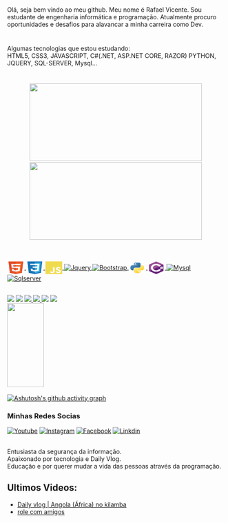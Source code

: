 
### 

Olá, seja bem vindo ao meu github. Meu nome é Rafael Vicente. Sou estudante de engenharia informática e programação. Atualmente procuro oportunidades e desafios para alavancar a minha carreira como Dev.
#
Algumas tecnologias que estou estudando:
</br>
HTML5, CSS3, JAVASCRIPT, C#(.NET, ASP.NET CORE, RAZOR) PYTHON, JQUERY, SQL-SERVER, Mysql...
#
<div align="center">
  <a href="https://github.com/RafaelVicen">

  <img width="400" height="180em" src="https://github-readme-stats.vercel.app/api?username=RafaelVicen&show_icons=true&theme=dark#gh-dark-mode-only"/>
  <img width="400" height="180em" src="https://github-readme-stats.vercel.app/api/top-langs/?username=RafaelVicen&layout=compact&langs_count=16&theme=dark"/>
</div>

  ##

<div style="display: inline_block"><br>
  <img align="center" alt="HTML" height="30" width="40" src="https://raw.githubusercontent.com/devicons/devicon/master/icons/html5/html5-original.svg">
  <img align="center" alt="CSS" height="30" width="40" src="https://raw.githubusercontent.com/devicons/devicon/master/icons/css3/css3-original.svg">
  <img align="center" alt="Js" height="30" width="40" src="https://raw.githubusercontent.com/devicons/devicon/master/icons/javascript/javascript-plain.svg">

  <img align="center" alt="Jquery" height="30" width="40" src="https://cdn.jsdelivr.net/gh/devicons/devicon/icons/jquery/jquery-plain-wordmark.svg" />
  <img align="center" alt="Bootstrap" height="30" width="40" src="https://cdn.jsdelivr.net/gh/devicons/devicon/icons/bootstrap/bootstrap-original.svg" />

  <img align="center" alt="Python" height="30" width="40" src="https://raw.githubusercontent.com/devicons/devicon/master/icons/python/python-original.svg">

  <img align="center" alt="Csharp" height="30" width="40" src="https://raw.githubusercontent.com/devicons/devicon/master/icons/csharp/csharp-original.svg">

  <img align="center" alt="Mysql" height="30" width="40" src="https://cdn.jsdelivr.net/gh/devicons/devicon/icons/mysql/mysql-original-wordmark.svg" />
  <img align="center" alt="Sqlserver" height="30" width="40" src="https://cdn.jsdelivr.net/gh/devicons/devicon/icons/microsoftsqlserver/microsoftsqlserver-plain.svg" />
</div>

  ##

<div>
  <a href="#" target="_blank"><img src="https://img.shields.io/badge/YouTube-FF0000?style=for-the-badge&logo=youtube&logoColor=white" target="_blank"></a>
 <a href = "mailto:vicenterafael451@gmail.com" target="_blank"><img src="https://img.shields.io/badge/-Gmail-%23333?style=for-the-badge&logo=gmail&logoColor=white" target="_blank"></a>
  <a href ="https://www.facebook.com/profile.php?id=100024639436819" target="_blank"><img src = "https://img.shields.io/badge/Facebook-1877F2?style=for-the-badge&logo=facebook&logoColor=white" /> </a>
   <a href ="https://www.instagram.com/rafael_vicente67/" target="_blank"><img src = "https://img.shields.io/badge/Instagram-E4405F?style=for-the-badge&logo=instagram&logoColor=white" /> </a>
 <a href="https://www.linkedin.com/" target="_blank"><img src="https://img.shields.io/badge/-LinkedIn-%230077B5?style=for-the-badge&logo=linkedin&logoColor=white" target="_blank"></a>
 <a href="https://github.com/RafaelVicen" target="_blank"><img src= "https://img.shields.io/badge/GitHub-100000?style=for-the-badge&logo=github&logoColor=white"></a>
</div>




  <img width="41%" height="195px" src="https://github-readme-stats.vercel.app/api/top-langs/?username=RafaelVicen&layout=compact&hide_border=true&title_color=ff91a4&text_color=ff91a4&bg_color=0d1117" />
</div>


[![Ashutosh's github activity graph](https://github-readme-activity-graph.vercel.app/graph?username=RafaelVicen&bg_color=0d1117&color=b13583&line=b13583&point=ff9494&area=true&hide_border=true)](https://github.com/ashutosh00710/github-readme-activity-graph)

### Minhas Redes Socias

[![Youtube](https://img.shields.io/badge/YouTube-FF0000?style=for-the-badge&logo=youtube&logoColor=white)](https://www.youtube.com/c/R’Vincy10)
[![Instagram](https://img.shields.io/badge/Instagram-E4405F?style=for-the-badge&logo=instagram&logoColor=white)](https://www.instagram.com/rafael_vicente67)
[![Facebook](https://img.shields.io/badge/Facebook-1877F2?style=for-the-badge&logo=facebook&logoColor=white)](https://www.facebook.com/profile.php?id=100024639436819)
[![Linkdin](https://img.shields.io/badge/LinkedIn-0077B5?style=for-the-badge&logo=linkedin&logoColor=white)](https://www.linkedin.com/in/rafael-vicente-127b75246/)
















</div> <br>
Entusiasta da segurança da informação.<br> Apaixonado por tecnologia e Daily Vlog.<br> Educação e por querer mudar a vida das pessoas através da programação.

## Ultimos Videos:
- [Daily vlog | Angola (África) no kilamba](https://www.youtube.com/watch?v=eEg4OF6I0zs&t=0s)
- [role com amigos](https://www.youtube.com/watch?v=WGk3-vPLTMw)<br>

